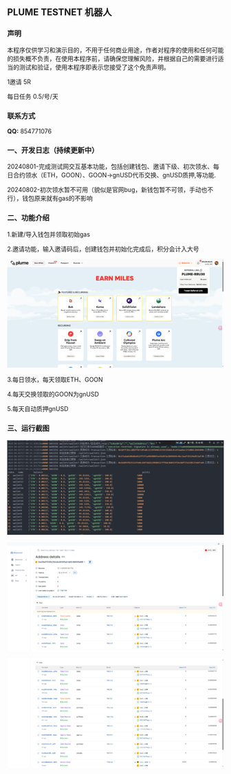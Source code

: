 ## PLUME TESTNET 机器人


### 声明

本程序仅供学习和演示目的，不用于任何商业用途，作者对程序的使用和任何可能的损失概不负责，在使用本程序前，请确保您理解风险，并根据自己的需要进行适当的测试和验证，使用本程序即表示您接受了这个免责声明。

1邀请 5R

每日任务 0.5/号/天

### 联系方式

**QQ:** 854771076 

### 一、开发日志（持续更新中）

20240801-完成测试网交互基本功能，包括创建钱包、邀请下级、初次领水、每日合约领水（ETH，GOON）、GOON->gnUSD代币交换、gnUSD质押,等功能.

20240802-初次领水暂不可用（貌似是官网bug，新钱包暂不可领，手动也不行），钱包原来就有gas的不影响

### 二、功能介绍

1.新建/导入钱包并领取初始gas

2.邀请功能，输入邀请码后，创建钱包并初始化完成后，积分会计入大号

![img](img/4.png)

3.每日领水，每天领取ETH、GOON

4.每天交换领取的GOON为gnUSD

5.每天自动质押gnUSD


### 三、运行截图

![img](img\1.png)

![img](img\3.png)

![img](img/2.png)
